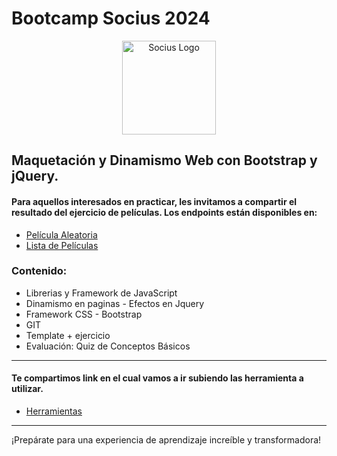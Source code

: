 # Bootcamp Socius 2024
   
<p align="center">
  <a href="https://sociuscorp.com" target="blank"><img src="https://cdn.discordapp.com/attachments/1002989483853103136/1249718678514307216/bootcamp.png?ex=666852b7&is=66670137&hm=c8f4dbddbfe6dc65f9c36e6b972884e46fc3e5b59826ef8fa12ec3570d8b8c07&" width="150" height="150" alt="Socius Logo" /></a>
</p>

## Maquetación y Dinamismo Web con Bootstrap y jQuery.

#### Para aquellos interesados en practicar, les invitamos a compartir el resultado del ejercicio de películas. Los endpoints están disponibles en:

* [Película Aleatoria](https://www.codigo-alfa.cl/aglo/Tester/peliculaAleatoria)
* [Lista de Películas](https://www.codigo-alfa.cl/aglo/Tester/listasPeliculas)


### Contenido:
* Librerias y Framework de JavaScript
* Dinamismo en paginas - Efectos en Jquery
* Framework CSS - Bootstrap
* GIT
* Template + ejercicio
* Evaluación: Quiz de Conceptos Básicos

---
#### Te compartimos link en el cual vamos a ir subiendo las herramienta a utilizar.
* [Herramientas](https://gist.github.com/BiarqGabriel/535122a685b1768dc04bb5be4f0e0904)

---

¡Prepárate para una experiencia de aprendizaje increíble y transformadora!
